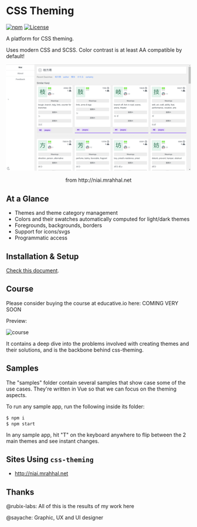 # CSS Theming

[![npm](https://img.shields.io/npm/v/css-theming.svg)](https://www.npmjs.com/package/css-theming)
[![License](https://img.shields.io/badge/license-MIT-blue.svg)](https://opensource.org/licenses/MIT)

A platform for CSS theming.

Uses modern CSS and SCSS. Color contrast is at least AA compatible by default!

![niai](https://raw.githubusercontent.com/mrahhal/css-theming/master/images/niai.gif)

<p align="center">from http://niai.mrahhal.net</p>

## At a Glance

- Themes and theme category management
- Colors and their swatches automatically computed for light/dark themes
- Foregrounds, backgrounds, borders
- Support for icons/svgs
- Programmatic access

## Installation & Setup

[Check this document](Setup.md).

## Course

Please consider buying the course at educative.io here: COMING VERY SOON

Preview:

![course](https://raw.githubusercontent.com/mrahhal/css-theming/master/images/course.png)

It contains a deep dive into the problems involved with creating themes and their solutions, and is the backbone behind css-theming.

## Samples

The "samples" folder contain several samples that show case some of the use cases. They're written in Vue so that we can focus on the theming aspects.

To run any sample app, run the following inside its folder:

```
$ npm i
$ npm start
```

In any sample app, hit "T" on the keyboard anywhere to flip between the 2 main themes and see instant changes.

## Sites Using `css-theming`

- http://niai.mrahhal.net

## Thanks

@rubix-labs: All of this is the results of my work here

@sayache: Graphic, UX and UI designer

